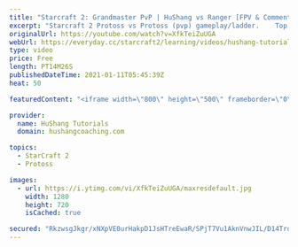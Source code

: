 ```yaml
---
title: "Starcraft 2: Grandmaster PvP | HuShang vs Ranger [FPV & Commentary]"
excerpt: "Starcraft 2 Protoss vs Protoss (pvp) gameplay/ladder.    Top Grandmaster PvP | HuShang vs Ranger [FPV & Commentary] #Starcraft2 #protoss #pvp #commentary  Coaching -------------------------------------------------------------------------- Website: https://www.hushangcoaching.com  Interested in Starcraft"
originalUrl: https://youtube.com/watch?v=XfkTeiZuUGA
webUrl: https://everyday.cc/starcraft2/learning/videos/hushang-tutorials-starcraft-2-grandmaster-pvp-hushang-vs-ranger-fpv-commentary/
type: video
price: Free
length: PT14M26S
publishedDateTime: 2021-01-11T05:45:39Z
heat: 50

featuredContent: "<iframe width=\"800\" height=\"500\" frameborder=\"0\" src=\"https://www.youtube.com/embed/XfkTeiZuUGA\" allow=\"accelerometer; autoplay; encrypted-media; gyroscope; picture-in-picture\" allowfullscreen></iframe>"

provider:
  name: HuShang Tutorials
  domain: hushangcoaching.com

topics:
  - StarCraft 2
  - Protoss

images:
  - url: https://i.ytimg.com/vi/XfkTeiZuUGA/maxresdefault.jpg
    width: 1280
    height: 720
    isCached: true

secured: "RkzwsgJkgr/xNXpVE0urHakpD1JsHTreEwaR/SPjT7Vu1AknVnwJIL/D14TroEw5jVMDJJYALN4Euehb9IXRmfENJLbfHrirt24y8dBg3ACwRR4fyhmEc17fGMkoHGJ6Yen3BikMdeubK9quIkUvmSU6EbcWWD32OYOdgdXZuvpwq9475zBF4R1IONcNyZuHQjAqbQ1jg5Iko8J19joRCGahnL220MXra2/EP9L+9DHTILCqRgrBle9T+l4as+mL8ZTXaBSYI3XM8pdGRdquNlYX8X1BQVlLi9+UaB05mnhOuSkzMNvxBI2MgHaufSeYI3LJBXR5NIBhh+qwnTLvWraUhNPb3Xv+SkNM02IXuZqPIkkP9iLbcqB7iccdzdo4eZGO/lIEO2LvC3xaIjlAQ1G1hce2HzALNI/MiIL72I0=;iD1OYcJ2bjP+h6SGL/n+wQ=="
---
```



